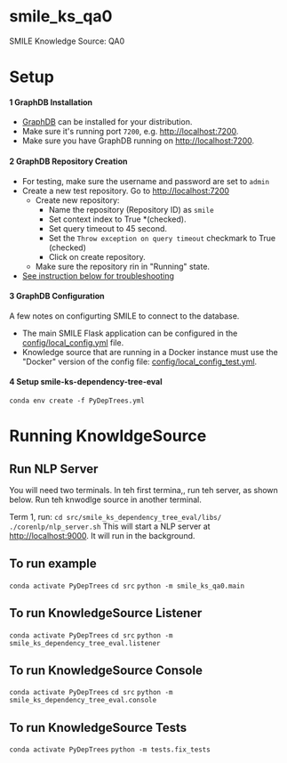 # smile_ks_qa0
SMILE Knowledge Source: QA0




# Setup

#### 1 GraphDB Installation
- [GraphDB](https://www.ontotext.com/products/graphdb/) can be installed for your distribution.
- Make sure it's running port `7200`, e.g. [http://localhost:7200](http://localhost:7200).
- Make sure you have GraphDB running on [http://localhost:7200](http://localhost:7200).

#### 2 GraphDB Repository Creation
- For testing, make sure the username and password are set to `admin`
- Create a new test repository. Go to [http://localhost:7200](http://localhost:7200)
  - Create new repository:
    - Name the repository (Repository ID) as `smile`
    - Set context index to True *(checked).
    - Set query timeout to 45 second.
    - Set the `Throw exception on query timeout` checkmark to True (checked)
    - Click on create repository.
  - Make sure the repository rin in "Running" state.
- [See instruction below for troubleshooting](#user-content-graphdb-and-docker-configuration)


#### 3 GraphDB Configuration
A few notes on configurting SMILE to connect to the database.
- The main SMILE Flask application can be configured in the [config/local_config.yml](config/local_config.yml) file.
- Knowledge source that are running in a Docker instance must use the "Docker" version of the config file: [config/local_config_test.yml](config/local_config_test.yml).



#### 4 Setup smile-ks-dependency-tree-eval
`conda env create -f PyDepTrees.yml`


# Running KnowldgeSource
## Run NLP Server
You will need two terminals. In teh first termina,, run teh server, as shown below. Run teh knwodlge source in another terminal.

Term 1, run:
`cd src/smile_ks_dependency_tree_eval/libs/`
`./corenlp/nlp_server.sh`
This will start a NLP server at [http://localhost:9000](http://localhost:9000). It will run in the background.


## To run example
`conda activate PyDepTrees`
`cd src`
`python -m smile_ks_qa0.main`


## To run KnowledgeSource Listener
`conda activate PyDepTrees`
`cd src`
`python -m smile_ks_dependency_tree_eval.listener`

## To run KnowledgeSource Console
`conda activate PyDepTrees`
`cd src`
`python -m smile_ks_dependency_tree_eval.console`


## To run KnowledgeSource Tests
`conda activate PyDepTrees`
`python -m tests.fix_tests`
